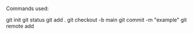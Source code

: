 Commands used:

git init
git status
git add .
git checkout -b main
git commit -m "example"
git remote add <origin>
